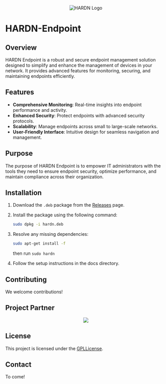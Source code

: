 <p align="center">
        <img src="https://github.com/OpenSource-For-Freedom/HARDN/blob/Dev-T/docs/assets/HARDN.png" alt="HARDN Logo" />
</p>


# HARDN-Endpoint

## Overview
HARDN Endpoint is a robust and secure endpoint management solution designed to simplify and enhance the management of devices in your network. It provides advanced features for monitoring, securing, and maintaining endpoints efficiently.

## Features
- **Comprehensive Monitoring**: Real-time insights into endpoint performance and activity.
- **Enhanced Security**: Protect endpoints with advanced security protocols.
- **Scalability**: Manage endpoints across small to large-scale networks.
- **User-Friendly Interface**: Intuitive design for seamless navigation and management.

## Purpose
The purpose of HARDN Endpoint is to empower IT administrators with the tools they need to ensure endpoint security, optimize performance, and maintain compliance across their organization.

## Installation
1. Download the `.deb` package from the [Releases](https://github.com/opensource-for-freedom/HARDN/releases) page.
2. Install the package using the following command:
    ```bash
    sudo dpkg -i hardn.deb
    ```
3. Resolve any missing dependencies:
    ```bash
    sudo apt-get install -f
    ```
    then run `sudo hardn`

4. Follow the setup instructions in the docs directory. 

## Contributing
We welcome contributions! 

## Project Partner
<p align="center">
        <img src="https://github.com/opensource-For-freedom/HARDN/Dev-t/docs/assets/cybersynapse.png"/>
</p>

## License
This project is licensed under the [GPLLicense](./LICENSE).

## Contact
To come!

